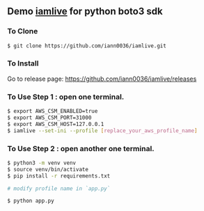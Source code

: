 ## Demo [iamlive](https://github.com/iann0036/iamlive) for python boto3 sdk


### To Clone
```bash
$ git clone https://github.com/iann0036/iamlive.git
```

### To Install
Go to release page: https://github.com/iann0036/iamlive/releases

### To Use Step 1 : open one terminal.
```bash
$ export AWS_CSM_ENABLED=true
$ export AWS_CSM_PORT=31000
$ export AWS_CSM_HOST=127.0.0.1
$ iamlive --set-ini --profile [replace_your_aws_profile_name]
```

### To Use Step 2 : open another one terminal.
```bash
$ python3 -m venv venv
$ source venv/bin/activate
$ pip install -r requirements.txt

# modify profile name in `app.py`

$ python app.py
```